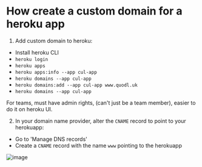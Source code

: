 # How create a custom domain for a heroku app

1. Add custom domain to heroku:
  + Install heroku CLI
  + `heroku login`
  + `heroku apps`
  + `heroku apps:info --app cul-app`
  + `heroku domains --app cul-app`
  + `heroku domains:add --app cul-app www.quodl.uk`
  + `heroku domains --app cul-app`

For teams, must have admin rights, (can't just be a team member), easier to do it on heroku UI.

2. In your domain name provider, alter the `CNAME` record to point to your herokuapp:
  + Go to 'Manage DNS records'
  + Create a `CNAME` record with the name `www` pointing to the herokuapp

![image](https://cloud.githubusercontent.com/assets/16817089/23122083/ba078506-f75a-11e6-87f5-4c2361a8e8f8.png)
